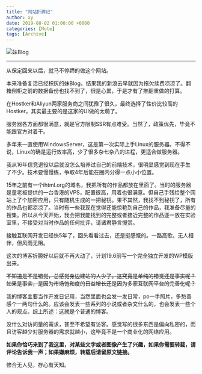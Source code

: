 ```yaml
---
title: "网站折腾记"
author: xy
date: 2019-08-02 01:00:00 +0800
categories: [Note]
tags: [Archive]
---
```


![妹Blog](https://raw.githubusercontent.com/XinghanYin/XinghanYin.github.io/main/images/Archive/20190802.jpeg)

---


从保定回来以后，就马不停蹄的做这个网站。

本来准备复活已经积灰的妹Blog，结果我的新浪云早就因为拖欠续费凉凉了。翻箱倒柜之前的数据备份也找不到了，很是心累，于是才有了推翻重做的打算。

在Hostker和Aliyun两家服务商之间犹豫了很久，最终选择了性价比较高的Hostker，其实最主要的是这家的UI做的太萌了。

服务器各方面都很满意，就是官方限制SSR有点难受。当然了，政策优先，毕竟不能跟官方对着干。

多年来一直使用WindowsServer，这是第一次实际上手Linux的服务器。不得不说，Linux的确是运行效率高，少了很多杂七杂八的进程，更适合做服务器。

我从16年信竞退役以后就没怎么培养过自己的前端技术，很明显感觉到现在手生了不少。技术要慢慢练，争取4年后能在圈内分得一点小小位置。

15年之前有一个ihtml.org的域名，我把所有的作品都放在里面了。当时的服务器是童老板提供的一台香港的VPS，配置很高，用着也很满意。但自己手残给整个网站上了个加密应用，只有随机生成的一把秘钥。果不其然，我找不到秘钥了，所有的作品也都凉凉了。当时有一些我现在觉得还能惊艳到自己的作品，我准备尽量的搜集。所以从今天开始，我会把我能找到的完整或者接近完整的作品逐一放在实验室里，不接受对当时作品的任何批评，请诸君静言慢赏。

接触互联网开发已经快5年了，回头看看过去，还是挺感慨的。一路高歌，无人相伴，但风雨无阻。

这次的博客折腾好以后就不再大动了，计划19.6前写一个完全独立开发的WP模版出来。

~~不知道是不是错觉，总感觉身边建站的人少了。这究竟是单纯的错觉还是事实呢？如果是事实，是因为市场饱和度的日益增长还是因为多家互联网平台的完善化呢？~~

我的博客主要当作开发日记用，当然里面也会发一发日常，po一手照片，多愁善感个一两句什么的。应该会发表一些系列的小说或者杂文什么的，也会发表一些个人的观点。综上所述：这就是个普通的博客。

没什么对访问量的需求，甚至不希望有访客。感觉写的很多东西是偏向私密的，而且访客越少对服务器的需求就越小，这毕竟不是一个商业化的网络应用。

**如果你恰巧来到了我这里，对某些文字或者图像产生了兴趣，如果你需要转载，请评论告诉我一声；如果嫌麻烦，转载后请留原文链接。**

修合无人见，存心有天知。

